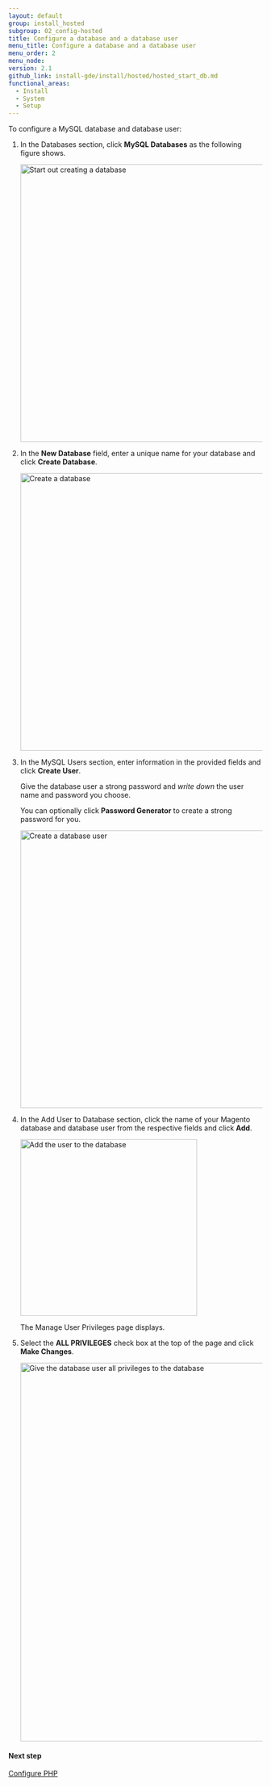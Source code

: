 ```yaml
---
layout: default
group: install_hosted
subgroup: 02_config-hosted
title: Configure a database and a database user
menu_title: Configure a database and a database user
menu_order: 2
menu_node:
version: 2.1
github_link: install-gde/install/hosted/hosted_start_db.md
functional_areas:
  - Install
  - System
  - Setup
---
```


To configure a MySQL database and database user:

1.	In the Databases section, click **MySQL Databases** as the following figure shows.

	<img src="{{ site.baseurl}}/common/images/install-merch_conf-db.png" width="550px" alt="Start out creating a database">
2.	In the **New Database** field, enter a unique name for your database and click **Create Database**.

	<img src="{{ site.baseurl}}/common/images/install-merch_create-db.png" width="550px" alt="Create a database">

3.	In the MySQL Users section, enter information in the provided fields and click **Create User**.

	<div class="bs-callout bs-callout-info" id="info">
  		<p>Give the database user a strong password and <em>write down</em> the user name and password you choose.</p>
  		<p>You can optionally click <strong>Password Generator</strong> to create a strong password for you.</p>
	</div>

	<img src="{{ site.baseurl}}/common/images/install-merch_create-db-user.png" width="550px" alt="Create a database user">

4.	In the Add User to Database section, click the name of your Magento database and database user from the respective fields and click **Add**.

	<img src="{{ site.baseurl}}/common/images/install-merch_add-user-to-db.png" width="350px" alt="Add the user to the database">

	The Manage User Privileges page displays.

5.	Select the **ALL PRIVILEGES** check box at the top of the page and click **Make Changes**.

	<img src="{{ site.baseurl}}/common/images/install-merch_db-user-privs.png" width="750px" alt="Give the database user all privileges to the database">

#### Next step
<a href="{{page.baseurl}}/install-gde/install/hosted/hosted_start_php.html">Configure PHP</a>

